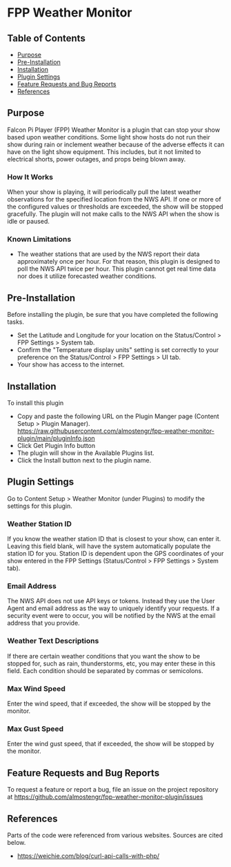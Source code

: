 # FPP Weather Monitor


## Table of Contents

* [Purpose](#purpose)
* [Pre-Installation](#pre-installation)
* [Installation](#installation)
* [Plugin Settings](#plugin-settings)
* [Feature Requests and Bug Reports](#feature-requests-and-bug-reports)
* [References](#references)



## Purpose

Falcon Pi Player (FPP) Weather Monitor is a plugin that can stop your show based upon weather
conditions.
Some light show hosts do not run their show during rain or inclement weather because
of the adverse effects it can have on the light show equipment. This includes, but it not
limited to electrical shorts, power outages, and props being blown away.

### How It Works

When your show is playing, it will periodically pull the latest weather observations for the specified 
location from the NWS API.
If one or more of the configured values or thresholds are exceeded, the show will be stopped gracefully.
The plugin will not make calls to the NWS API when the show is idle or paused.

### Known Limitations

* The weather stations that are used by the NWS report their data approximately once per hour.
For that reason, this plugin is designed to poll the NWS API twice per hour. This plugin cannot get real
time data nor does it utilize forecasted weather conditions.



## Pre-Installation

Before installing the plugin, be sure that you have completed the following tasks.

* Set the Latitude and Longitude for your location on the Status/Control > FPP Settings > System tab.
* Confirm the "Temperature display units" setting is set correctly to your preference on the Status/Control > FPP Settings > UI tab.
* Your show has access to the internet.



## Installation

To install this plugin

* Copy and paste the following URL on the Plugin Manger page (Content Setup > Plugin Manager).
https://raw.githubusercontent.com/almostengr/fpp-weather-monitor-plugin/main/pluginInfo.json
* Click Get Plugin Info button
* The plugin will show in the Available Plugins list.
* Click the Install button next to the plugin name.



## Plugin Settings

Go to Content Setup > Weather Monitor (under Plugins) to modify the settings for this plugin.

### Weather Station ID

If you know the weather station ID that is closest to your show, can enter it. Leaving this field blank,
will have the system automatically populate the station ID for you. Station ID is dependent upon the
GPS coordinates of your show entered in the FPP Settings (Status/Control > FPP Settings > System tab).

### Email Address

The NWS API does not use API keys or tokens. Instead they use the User Agent and email address as the 
way to uniquely identify your requests. If a security event were to occur, you will be notified by the NWS
at the email address that you provide.

### Weather Text Descriptions

If there are certain weather conditions that you want the show to be stopped for, such as rain, thunderstorms, etc, you may
enter these in this field. Each condition should be separated by commas or semicolons.

### Max Wind Speed

Enter the wind speed, that if exceeded, the show will be stopped by the monitor.

### Max Gust Speed

Enter the wind gust speed, that if exceeded, the show will be stopped by the monitor.



## Feature Requests and Bug Reports

To request a feature or report a bug, file an issue on the project repository at
https://github.com/almostengr/fpp-weather-monitor-plugin/issues



## References

Parts of the code were referenced from various websites. Sources are cited below.

* https://weichie.com/blog/curl-api-calls-with-php/
